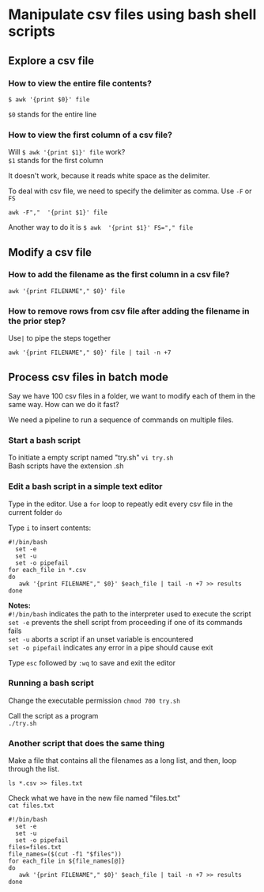 # Manipulate csv files using bash shell scripts 

## Explore a csv file

### How to view the entire file contents? 

`$ awk '{print $0}' file`  

`$0` stands for the entire line  


### How to view the first column of a csv file?   

Will `$ awk '{print $1}' file` work?  
`$1` stands for the first column

It doesn't work, because it reads white space as the delimiter.  

To deal with csv file, we need to specify the delimiter as comma. Use `-F` or `FS`  

`awk -F","  '{print $1}' file`   

Another way to do it is `$ awk  '{print $1}' FS="," file`


## Modify a csv file


### How to add the filename as the first column in a csv file?  

`awk '{print FILENAME"," $0}' file`


### How to remove rows from csv file after adding the filename in the prior step?  

Use`|` to pipe the steps together

`awk '{print FILENAME"," $0}' file | tail -n +7`


## Process csv files in batch mode

Say we have 100 csv files in a folder, we want to modify each of them in the same way. How can we do it fast?  

We need a pipeline to run a sequence of commands on multiple files.


### Start a bash script 

To initiate a empty script named "try.sh" `vi try.sh`  
Bash scripts have the extension .sh


### Edit a bash script in a simple text editor

Type in the editor. Use a `for` loop to repeatly edit every csv file in the current folder
`do` 

Type `i` to insert contents:

```
#!/bin/bash
  set -e
  set -u
  set -o pipefail
for each_file in *.csv
do
   awk '{print FILENAME"," $0}' $each_file | tail -n +7 >> results
done
```

**Notes:**  
`#!/bin/bash` indicates the path to the interpreter used to execute the script  
`set -e` prevents the shell script from proceeding if one of its commands fails  
`set -u` aborts a script if an unset variable is encountered  
`set -o pipefail` indicates any error in a pipe should cause exit  

Type `esc` followed by `:wq` to save and exit the editor 

### Running a bash script
  
Change the executable permission
`chmod 700 try.sh`  


Call the script as a program  
`./try.sh`



### Another script that does the same thing

Make a file that contains all the filenames as a long list, and then, loop through the list.

`ls *.csv >> files.txt`

Check what we have in the new file named "files.txt"  
`cat files.txt` 

```
#!/bin/bash
  set -e
  set -u
  set -o pipefail
files=files.txt
file_names=($(cut -f1 "$files"))
for each_file in ${file_names[@]}
do
   awk '{print FILENAME"," $0}' $each_file | tail -n +7 >> results
done
```
